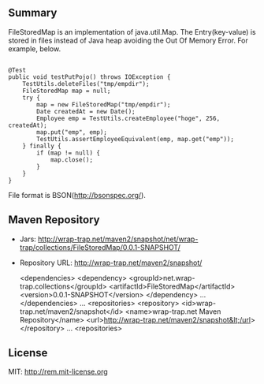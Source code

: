 ## Summary
FileStoredMap is an implementation of java.util.Map. The Entry(key-value) is stored in files instead of Java heap avoiding the Out Of Memory Error. 
For example, below.
<pre><code>
@Test
public void testPutPojo() throws IOException {
    TestUtils.deleteFiles("tmp/empdir");
    FileStoredMap<Employee> map = null;
    try {
        map = new FileStoredMap<Employee>("tmp/empdir");
        Date createdAt = new Date();
        Employee emp = TestUtils.createEmployee("hoge", 256, createdAt);
        map.put("emp", emp);
        TestUtils.assertEmployeeEquivalent(emp, map.get("emp"));
    } finally {
        if (map != null) {
            map.close();
        }
    }
}
</code></pre>
File format is BSON(http://bsonspec.org/).

## Maven Repository
- Jars: http://wrap-trap.net/maven2/snapshot/net/wrap-trap/collections/FileStoredMap/0.0.1-SNAPSHOT/
- Repository URL: http://wrap-trap.net/maven2/snapshot/

  &lt;dependencies&gt;
    &lt;dependency&gt;
      &lt;groupId&gt;net.wrap-trap.collections&lt;/groupId&gt;
      &lt;artifactId&gt;FileStoredMap&lt;/artifactId&gt;
      &lt;version&gt;0.0.1-SNAPSHOT&lt;/version&gt;
    &lt;/dependency&gt;
    ...
  &lt;/dependencies&gt;
  ...
  &lt;repositories&gt;
    &lt;repository&gt;
      &lt;id&gt;wrap-trap.net/maven2/snapshot&lt;/id&gt;
      &lt;name&gt;wrap-trap.net Maven Repository&lt;/name&gt;
      &lt;url&gt;http://wrap-trap.net/maven2/snapshot&lt;/url&gt;
    &lt;/repository&gt;
    ...
  &lt;repositories&gt;

## License
MIT: http://rem.mit-license.org